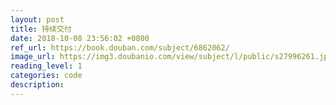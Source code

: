 ```yaml
---
layout: post
title: 持续交付
date: 2018-10-08 23:56:02 +0800
ref_url: https://book.douban.com/subject/6862062/
image_url: https://img3.doubanio.com/view/subject/l/public/s27996261.jpg
reading_level: 1
categories: code
description: 
---
```


